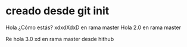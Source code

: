 # creado desde git init

Hola ¿Cómo estás? xdxdXdxD en rama master 
Hola 2.0 en rama master 

Re hola 3.0 xd en rama master desde hithub
